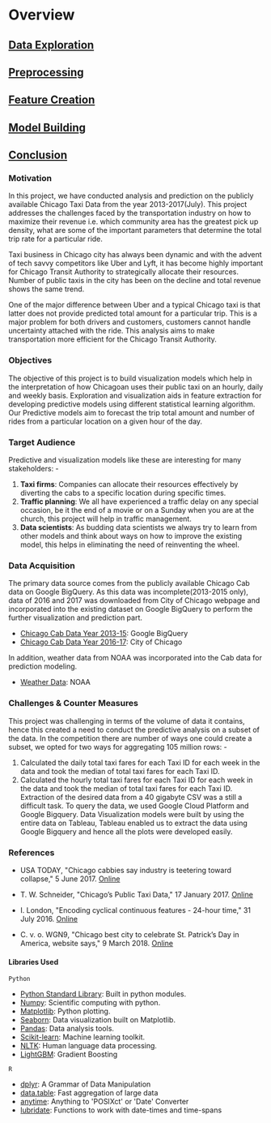 # Overview

## [Data Exploration](data_exploration/exploration.md)

## [Preprocessing](preprocessing/cleaning.md)

## [Feature Creation](feature_creation/features.md)

## [Model Building](model_building/model.md)

## [Conclusion](conclusion/conclusion.md)

### Motivation

In this project, we have conducted analysis and prediction on the publicly available Chicago Taxi Data from the year 2013-2017(July). This project addresses the challenges faced by the transportation industry on how to maximize their revenue i.e. which community area has the greatest pick up density, what are some of the important parameters that determine the total trip rate for a particular ride.

Taxi business in Chicago city has always been dynamic and with the advent of tech savvy competitors like Uber and Lyft, it has become highly important for Chicago Transit Authority to strategically allocate their resources. Number of public taxis in the city has been on the decline and total revenue shows the same trend.  

One of the major difference between Uber and a typical Chicago taxi is that latter does not provide predicted total amount for a particular trip. This is a major problem for both drivers and customers, customers cannot handle uncertainty attached with the ride. This analysis aims to make transportation more efficient for the Chicago Transit Authority. 

### Objectives

The objective of this project is to build visualization models which help in the interpretation of how Chicagoan uses their public taxi on an hourly, daily and weekly basis. Exploration and visualization aids in feature extraction for developing predictive models using different statistical learning algorithm. Our Predictive models aim to forecast the trip total amount and number of rides from a particular location on a given hour of the day.

### Target Audience

Predictive and visualization models like these are interesting for many stakeholders: -
1.	**Taxi firms**: Companies can allocate their resources effectively by diverting the cabs to a specific location during specific times. 
2.	**Traffic planning**: We all have experienced a traffic delay on any special occasion, be it the end of a movie or on a Sunday when you are at the church, this project will help in traffic management. 
3.	**Data scientists**: As budding data scientists we always try to learn from other models and think about ways on how to improve the existing model, this helps in eliminating the need of reinventing the wheel.

### Data Acquisition

The primary data source comes from the publicly available Chicago Cab data on Google BigQuery. As this data was incomplete(2013-2015 only), data of 2016 and 2017 was downloaded from City of Chicago webpage and incorporated into the existing dataset on Google BigQuery to perform the further visualization and prediction part.

* [Chicago Cab Data Year 2013-15](https://bigquery.cloud.google.com/table/bigquery-public-data:chicago_taxi_trips.taxi_trips?pli=1): Google BigQuery
* [Chicago Cab Data Year 2016-17](https://data.cityofchicago.org/Transportation/Taxi-Trips/wrvz-psew): City of Chicago

In addition, weather data from NOAA was incorporated into the Cab data for prediction modeling.

* [Weather Data](https://www.ncdc.noaa.gov/cdo-web/search?datasetid=GHCND): NOAA

### Challenges & Counter Measures

This project was challenging in terms of the volume of data it contains, hence this created a need to conduct the predictive analysis on a subset of the data. In the competition there are number of ways one could create a subset, we opted for two ways for aggregating 105 million rows: -
1)	Calculated the daily total taxi fares for each Taxi ID for each week in the data and took the median of total taxi fares for each Taxi ID.
2)	Calculated the hourly total taxi fares for each Taxi ID for each week in the data and took the median of total taxi fares for each Taxi ID.
Extraction of the desired data from a 40 gigabyte CSV was a still a difficult task. To query the data, we used Google Cloud Platform and Google Bigquery.
Data Visualization models were built by using the entire data on Tableau, Tableau enabled us to extract the data using Google Bigquery and hence all the plots were developed easily.

### References

* USA TODAY, "Chicago cabbies say industry is teetering toward collapse," 5 June 2017. [Online](https://www.usatoday.com/story/news/2017/06/05/chicago-cabbies-say-industry-teetering-toward-collapse/102524634/)

* T. W. Schneider, "Chicago’s Public Taxi Data," 17 January 2017. [Online](http://toddwschneider.com/posts/chicago-taxi-data)

* I. London, "Encoding cyclical continuous features - 24-hour time," 31 July 2016. [Online](https://ianlondon.github.io/blog/encoding-cyclical-features-24hour-time)

* C. v. o. WGN9, "Chicago best city to celebrate St. Patrick’s Day in America, website says," 9 March 2018. [Online](http://wgntv.com/2018/03/09/chicago-best-place-to-celebrate-st-patricks-day-in-america-website-says/)

#### Libraries Used

`Python`
* [Python Standard Library](https://docs.python.org/2/library/): Built in python modules.
* [Numpy](http://www.numpy.org/): Scientific computing with python.
* [Matplotlib](http://matplotlib.org/): Python plotting.
* [Seaborn](http://seaborn.pydata.org/): Data visualization built on Matplotlib.
* [Pandas](http://pandas.pydata.org/): Data analysis tools.
* [Scikit-learn](http://scikit-learn.org/stable/): Machine learning toolkit.
* [NLTK](http://www.nltk.org/): Human language data processing.
* [LightGBM](http://lightgbm.readthedocs.io/en/latest/Python-Intro.html): Gradient Boosting

`R`
* [dplyr](https://cran.r-project.org/web/packages/dplyr/dplyr.pdf): A Grammar of Data Manipulation
* [data.table](https://cran.r-project.org/web/packages/data.table/data.table.pdf): Fast aggregation of large data
* [anytime](https://cran.r-project.org/web/packages/anytime/anytime.pdf): Anything to 'POSIXct' or 'Date' Converter
* [lubridate](https://cran.r-project.org/web/packages/lubridate/lubridate.pdf): Functions to work with date-times and time-spans
